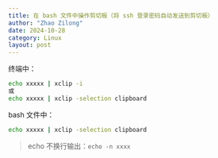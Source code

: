 ```yaml
---
title: 在 bash 文件中操作剪切板（将 ssh 登录密码自动发送到剪切板） 
author: "Zhao Zilong"
date: 2024-10-28
category: Linux
layout: post
---
```


终端中：

```bash
echo xxxxx | xclip -i
或
echo xxxxx | xclip -selection clipboard
```

bash 文件中：

```bash
echo xxxxx | xclip -selection clipboard
```

> echo 不换行输出：`echo -n xxxx`
